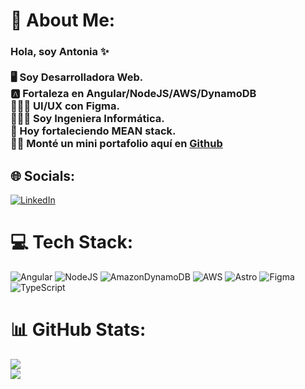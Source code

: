# 💫 About Me:
### Hola, soy Antonia ✨<br><br>🖥️ Soy Desarrolladora Web.<br>🅰️ Fortaleza en Angular/NodeJS/AWS/DynamoDB<br>🧑🏼‍🎨 UI/UX con Figma.<br>👩🏻‍💻 Soy Ingeniera Informática.<br>🚀 Hoy fortaleciendo MEAN stack. <br> 🫰🏻 Monté un mini portafolio aquí en [Github](https://vxldivieso.github.io/avr/)



## 🌐 Socials:
[![LinkedIn](https://img.shields.io/badge/LinkedIn-%230077B5.svg?logo=linkedin&logoColor=white)](https://linkedin.com/in/https://www.linkedin.com/in/antonia-valdivieso-r/) 

# 💻 Tech Stack:
![Angular](https://img.shields.io/badge/angular-%23DD0031.svg?style=for-the-badge&logo=angular&logoColor=white) ![NodeJS](https://img.shields.io/badge/node.js-6DA55F?style=for-the-badge&logo=node.js&logoColor=white) ![AmazonDynamoDB](https://img.shields.io/badge/Amazon%20DynamoDB-4053D6?style=for-the-badge&logo=Amazon%20DynamoDB&logoColor=white) ![AWS](https://img.shields.io/badge/AWS-%23FF9900.svg?style=for-the-badge&logo=amazon-aws&logoColor=white) ![Astro](https://img.shields.io/badge/astro-%232C2052.svg?style=for-the-badge&logo=astro&logoColor=white) ![Figma](https://img.shields.io/badge/figma-%23F24E1E.svg?style=for-the-badge&logo=figma&logoColor=white) ![TypeScript](https://img.shields.io/badge/typescript-%23007ACC.svg?style=for-the-badge&logo=typescript&logoColor=white) 
# 📊 GitHub Stats:
![](https://nirzak-streak-stats.vercel.app/?user=vxldivieso&theme=monokai&hide_border=true)<br/>
![](https://github-readme-stats.vercel.app/api/top-langs/?username=vxldivieso&theme=monokai&hide_border=true&include_all_commits=true&count_private=false&layout=compact)

